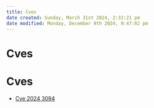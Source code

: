 ```yaml
---
title: Cves
date created: Sunday, March 31st 2024, 2:32:21 pm
date modified: Monday, December 9th 2024, 9:47:02 pm
---
```


# Cves

# Cves

- [Cve 2024 3094](CVE-2024-3094.md)
